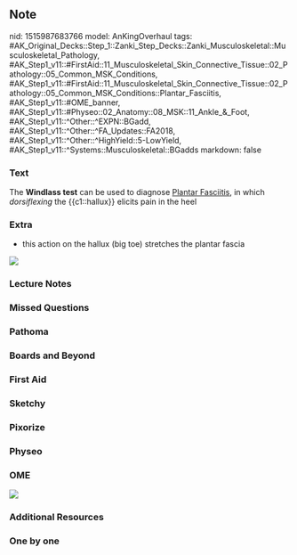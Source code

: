 ## Note
nid: 1515987683766
model: AnKingOverhaul
tags: #AK_Original_Decks::Step_1::Zanki_Step_Decks::Zanki_Musculoskeletal::Musculoskeletal_Pathology, #AK_Step1_v11::#FirstAid::11_Musculoskeletal_Skin_Connective_Tissue::02_Pathology::05_Common_MSK_Conditions, #AK_Step1_v11::#FirstAid::11_Musculoskeletal_Skin_Connective_Tissue::02_Pathology::05_Common_MSK_Conditions::Plantar_Fasciitis, #AK_Step1_v11::#OME_banner, #AK_Step1_v11::#Physeo::02_Anatomy::08_MSK::11_Ankle_&_Foot, #AK_Step1_v11::^Other::^EXPN::BGadd, #AK_Step1_v11::^Other::^FA_Updates::FA2018, #AK_Step1_v11::^Other::^HighYield::5-LowYield, #AK_Step1_v11::^Systems::Musculoskeletal::BGadds
markdown: false

### Text
The <b>Windlass test</b> can be used to diagnose <u>Plantar
Fasciitis</u>, in which <i>dorsiflexing</i> the {{c1::hallux}}
elicits pain in the heel

### Extra
- this action on the hallux (big toe) stretches the plantar fascia
<div><img src="paste-43512313675777%20(1).jpg"></div>

### Lecture Notes


### Missed Questions


### Pathoma


### Boards and Beyond


### First Aid


### Sketchy


### Pixorize


### Physeo


### OME
<div class="ome-widget">
  <a href="https://onlinemeded.org?ref=anki"><img src=
  "_OME_AnkiFlashcards_General_7.png"></a>
</div>

### Additional Resources


### One by one

